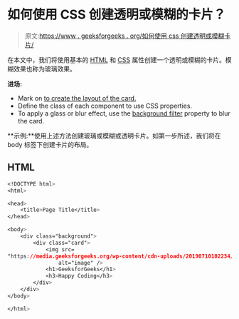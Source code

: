 # 如何使用 CSS 创建透明或模糊的卡片？

> 原文:[https://www . geeksforgeeks . org/如何使用 css 创建透明或模糊卡片/](https://www.geeksforgeeks.org/how-to-create-a-transparent-or-blurred-card-using-css/)

在本文中，我们将使用基本的 [HTML](https://www.geeksforgeeks.org/html-tutorials/) 和 [CSS](https://www.geeksforgeeks.org/css-tutorials/) 属性创建一个透明或模糊的卡片。模糊效果也称为玻璃效果。

**进场:**

*   Mark on [to create the layout of the card.](https://www.geeksforgeeks.org/html-body-tag/)
*   Define the class of each component to use CSS properties.
*   To apply a glass or blur effect, use the [background filter](https://www.geeksforgeeks.org/css-backdrop-filter-property/) property to blur the card.

**示例:**使用上述方法创建玻璃或模糊或透明卡片。如第一步所述，我们将在 body 标签下创建卡片的布局。

## HTML

```css
<!DOCTYPE html>
<html>

<head>
    <title>Page Title</title>
</head>

<body>
    <div class="background">
        <div class="card">
            <img src=
"https://media.geeksforgeeks.org/wp-content/cdn-uploads/20190710102234/download3.png"
                alt="image" />
            <h1>GeeksforGeeks</h1>
            <h3>Happy Coding</h3>
        </div>
    </div>
</body>

</html>
```